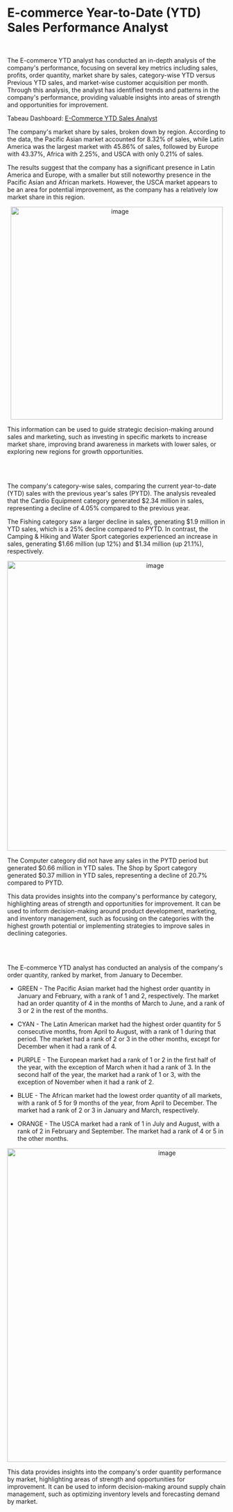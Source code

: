 # E-commerce Year-to-Date (YTD) Sales Performance Analyst

<br>

The E-commerce YTD analyst has conducted an in-depth analysis of the company's performance, focusing on several key metrics including sales, profits, order quantity, market share by sales, category-wise YTD versus Previous YTD sales, and market-wise customer acquisition per month. Through this analysis, the analyst has identified trends and patterns in the company's performance, providing valuable insights into areas of strength and opportunities for improvement.

Tabeau Dashboard: <a href="https://public.tableau.com/app/profile/lucian6345/viz/E-CommerceYear-to-DateSales/Dashboard1?publish=yes" target="_blank">E-Commerce YTD Sales Analyst</a>

The company's market share by sales, broken down by region. According to the data, the Pacific Asian market accounted for 8.32% of sales, while Latin America was the largest market with 45.86% of sales, followed by Europe with 43.37%, Africa with 2.25%, and USCA with only 0.21% of sales.

The results suggest that the company has a significant presence in Latin America and Europe, with a smaller but still noteworthy presence in the Pacific Asian and African markets. However, the USCA market appears to be an area for potential improvement, as the company has a relatively low market share in this region.

<p align="center">
  <img width="489" alt="image" src="https://user-images.githubusercontent.com/119731058/220452072-d9bfb2d0-cdec-4929-b11d-fff15fdb1bd3.png">
</p>


This information can be used to guide strategic decision-making around sales and marketing, such as investing in specific markets to increase market share, improving brand awareness in markets with lower sales, or exploring new regions for growth opportunities.

<br>
<br>

The company's category-wise sales, comparing the current year-to-date (YTD) sales with the previous year's sales (PYTD). The analysis revealed that the Cardio Equipment category generated $2.34 million in sales, representing a decline of 4.05% compared to the previous year.

The Fishing category saw a larger decline in sales, generating $1.9 million in YTD sales, which is a 25% decline compared to PYTD. In contrast, the Camping & Hiking and Water Sport categories experienced an increase in sales, generating $1.66 million (up 12%) and $1.34 million (up 21.1%), respectively.

<p align="center">
  <img width="666" alt="image" src="https://user-images.githubusercontent.com/119731058/220454381-de6ba276-8f1e-4517-bd6f-e8f703cc6319.png">
</p>

The Computer category did not have any sales in the PYTD period but generated $0.66 million in YTD sales.
The Shop by Sport category generated $0.37 million in YTD sales, representing a decline of 20.7% compared to PYTD.

This data provides insights into the company's performance by category, highlighting areas of strength and opportunities for improvement. 
It can be used to inform decision-making around product development, marketing, and inventory management, such as focusing on the categories with the highest growth potential or implementing strategies to improve sales in declining categories.


<br>
<br>

The E-commerce YTD analyst has conducted an analysis of the company's order quantity, ranked by market, from January to December. 

   + GREEN - The Pacific Asian market had the highest order quantity in January and February, with a rank of 1 and 2, respectively. The market had an order quantity of 4 in the months of March to June, and a rank of 3 or 2 in the rest of the months.

   + CYAN - The Latin American market had the highest order quantity for 5 consecutive months, from April to August, with a rank of 1 during that period. The market had a rank of 2 or 3 in the other months, except for December when it had a rank of 4.

   + PURPLE - The European market had a rank of 1 or 2 in the first half of the year, with the exception of March when it had a rank of 3. In the second half of the year, the market had a rank of 1 or 3, with the exception of November when it had a rank of 2.

   + BLUE - The African market had the lowest order quantity of all markets, with a rank of 5 for 9 months of the year, from April to December. The market had a rank of 2 or 3 in January and March, respectively.

   + ORANGE - The USCA market had a rank of 1 in July and August, with a rank of 2 in February and September. The market had a rank of 4 or 5 in the other months.

<p align="center">
  <img width="721" alt="image" src="https://user-images.githubusercontent.com/119731058/220455992-80ab7601-bbfe-4e45-b37c-8ed15c5eaa54.png">
</p>

This data provides insights into the company's order quantity performance by market, highlighting areas of strength and opportunities for improvement. It can be used to inform decision-making around supply chain management, such as optimizing inventory levels and forecasting demand by market.
